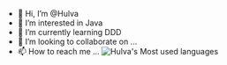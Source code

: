- 👋 Hi, I’m @Hulva
- 👀 I’m interested in Java
- 🌱 I’m currently learning DDD
- 💞️ I’m looking to collaborate on ...
- 📫 How to reach me ...
![Hulva's Most used languages](http://74.120.173.186/github-readme-stats/api/top-langs?username=hulva&show_icons=true&count_private=true&theme=gotham)
<!---
Hulva/Hulva is a ✨ special ✨ repository because its `README.md` (this file) appears on your GitHub profile.
You can click the Preview link to take a look at your changes.
--->
